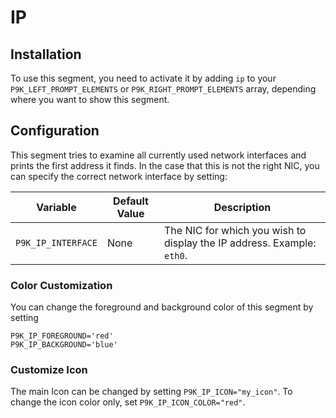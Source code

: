 # IP

## Installation

To use this segment, you need to activate it by adding `ip` to your
`P9K_LEFT_PROMPT_ELEMENTS` or `P9K_RIGHT_PROMPT_ELEMENTS` array, depending
where you want to show this segment.

## Configuration

This segment tries to examine all currently used network interfaces and prints
the first address it finds.  In the case that this is not the right NIC, you can
specify the correct network interface by setting:

| Variable | Default Value | Description |
|----------|---------------|-------------|
|`P9K_IP_INTERFACE`|None|The NIC for which you wish to display the IP address. Example: `eth0`.|

### Color Customization

You can change the foreground and background color of this segment by setting
```
P9K_IP_FOREGROUND='red'
P9K_IP_BACKGROUND='blue'
```

### Customize Icon

The main Icon can be changed by setting `P9K_IP_ICON="my_icon"`. To change the
icon color only, set `P9K_IP_ICON_COLOR="red"`.